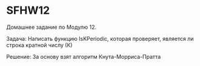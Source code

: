 # SFHW12
Домашнее задание по Модулю 12.

Задача: Написать функцию IsKPeriodic, которая проверяет, является ли строка кратной числу (К)

Решение: За основу взят алгоритм Кнута-Морриса-Пратта
